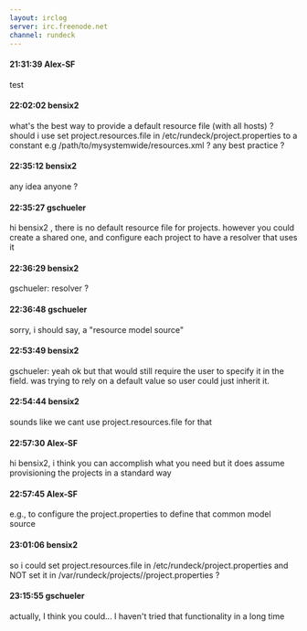 ```yaml
---
layout: irclog
server: irc.freenode.net
channel: rundeck
---
```


#### 21:31:39 Alex-SF
 test
#### 22:02:02 bensix2
 what's the best way to provide a default resource file (with all hosts) ? should i use set project.resources.file in /etc/rundeck/project.properties to a constant e.g /path/to/mysystemwide/resources.xml ? any best practice ?
#### 22:35:12 bensix2
 any idea anyone ?
#### 22:35:27 gschueler
 hi bensix2 , there is no default resource file for projects. however you could create a shared one, and configure each project to have a resolver that uses it
#### 22:36:29 bensix2
 gschueler: resolver ?
#### 22:36:48 gschueler
 sorry, i should say, a "resource model source"
#### 22:53:49 bensix2
 gschueler: yeah ok but that would still require the user to specify it in the field. was trying to rely on a default value so user could just inherit it.
#### 22:54:44 bensix2
 sounds like we cant use project.resources.file for that
#### 22:57:30 Alex-SF
 hi bensix2, i think you can accomplish what you need but it does assume provisioning the projects in a standard way
#### 22:57:45 Alex-SF
 e.g., to configure the project.properties to define that common model source
#### 23:01:06 bensix2
 so i could set project.resources.file in /etc/rundeck/project.properties and NOT set it in /var/rundeck/projects/<myproject>/project.properties ?
#### 23:15:55 gschueler
 actually, I think you could... I haven't tried that functionality in a long time
